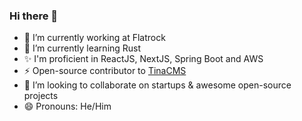 ### Hi there 👋

- 🔭 I’m currently working at Flatrock
- 🌱 I’m currently learning Rust
- ✨ I'm proficient in ReactJS, NextJS, Spring Boot and AWS
- ⚡ Open-source contributor to [TinaCMS](https://github.com/tinacms)
- 👯 I’m looking to collaborate on startups & awesome open-source projects
- 😄 Pronouns: He/Him

<!--
**Phoenix-Alpha/Phoenix-Alpha** is a ✨ _special_ ✨ repository because its `README.md` (this file) appears on your GitHub profile.

Here are some ideas to get you started:

- 🔭 I’m currently working on ...
- 🌱 I’m currently learning ...
- 👯 I’m looking to collaborate on ...
- 🤔 I’m looking for help with ...
- 💬 Ask me about ...
- 📫 How to reach me: ...
- 😄 Pronouns: ...
- ⚡ Fun fact: ...
-->

